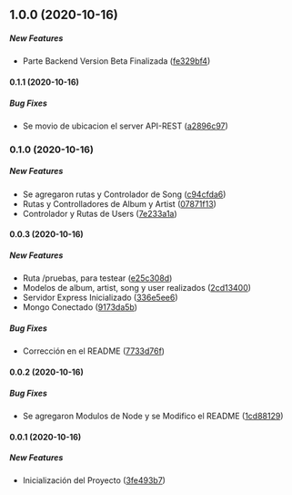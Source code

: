 ## 1.0.0 (2020-10-16)

##### New Features

*  Parte Backend Version Beta Finalizada ([fe329bf4](https://github.com/maurodviveros/musify/commit/fe329bf4a7a118d93d6f833963d5a667ca115297))

#### 0.1.1 (2020-10-16)

##### Bug Fixes

*  Se movio de ubicacion el server API-REST ([a2896c97](https://github.com/maurodviveros/musify/commit/a2896c97dcceaf8c9aa4bdfe07c561c3c2eb12a2))

### 0.1.0 (2020-10-16)

##### New Features

*  Se agregaron rutas y Controlador de Song ([c94cfda6](https://github.com/maurodviveros/musify/commit/c94cfda68ddac99841970c90ebd22e7ef686d1b2))
*  Rutas y Controlladores de Album y Artist ([07871f13](https://github.com/maurodviveros/musify/commit/07871f13b0db1149a9fbfc420da32dec182a11e2))
*  Controlador y Rutas de Users ([7e233a1a](https://github.com/maurodviveros/musify/commit/7e233a1a68715380a5dfd7c01dd1aaf616d0516e))

#### 0.0.3 (2020-10-16)

##### New Features

*  Ruta /pruebas, para testear ([e25c308d](https://github.com/maurodviveros/musify/commit/e25c308d453f2aba1c971fc7fa7a6506402fdb90))
*  Modelos de album, artist, song y user realizados ([2cd13400](https://github.com/maurodviveros/musify/commit/2cd13400def51c62f6a933bb7263c862dc5e2598))
*  Servidor Express Inicializado ([336e5ee6](https://github.com/maurodviveros/musify/commit/336e5ee626a3fc60630dd70521fca2195821202a))
*  Mongo Conectado ([9173da5b](https://github.com/maurodviveros/musify/commit/9173da5b94054c7ac56a3e417e9870687f14a969))

##### Bug Fixes

*  Corrección en el README ([7733d76f](https://github.com/maurodviveros/musify/commit/7733d76fef8656df2f821423e89d0e2a2d19f0bc))

#### 0.0.2 (2020-10-16)

##### Bug Fixes

*  Se agregaron Modulos de Node y se Modifico el README ([1cd88129](https://github.com/maurodviveros/musify/commit/1cd88129c1bab67e060de5eaa60583c163f59d1f))

#### 0.0.1 (2020-10-16)

##### New Features

*  Inicialización del Proyecto ([3fe493b7](https://github.com/maurodviveros/musify/commit/3fe493b77d6829b855c03a0acc49f7c6bdc454ea))

